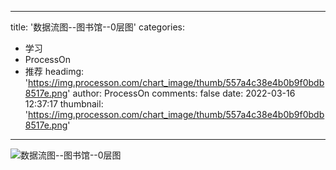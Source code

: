 
---
title: '数据流图--图书馆--0层图'
categories: 
 - 学习
 - ProcessOn
 - 推荐
headimg: 'https://img.processon.com/chart_image/thumb/557a4c38e4b0b9f0bdb8517e.png'
author: ProcessOn
comments: false
date: 2022-03-16 12:37:17
thumbnail: 'https://img.processon.com/chart_image/thumb/557a4c38e4b0b9f0bdb8517e.png'
---

<div>   
<img class="thumb" alt="数据流图--图书馆--0层图" src="https://img.processon.com/chart_image/thumb/557a4c38e4b0b9f0bdb8517e.png" referrerpolicy="no-referrer">
<p></p>  
</div>
            
